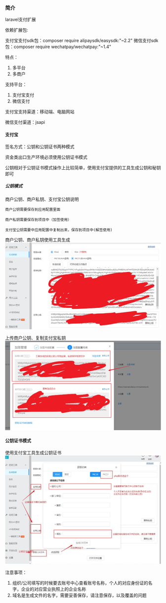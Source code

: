 ### 简介

laravel支付扩展

依赖扩展包:

支付宝支付sdk包：composer require alipaysdk/easysdk:"~2.2"
微信支付sdk包：composer require wechatpay/wechatpay:"~1.4"

特点：

1. 多平台
2. 多商户

支持平台：

1. 支付宝支付
2. 微信支付

支付宝支持渠道：移动端、电脑网站

微信支付渠道：jsapi

#### 支付宝

签名方式：公钥和公钥证书两种模式

资金类出口生产环境必须使用公钥证书模式

公钥相对于公钥证书模式操作上比较简单，使用支付宝提供的工具生成公钥和秘钥即可

##### 公钥模式

商户公钥、商户私钥、支付宝公钥说明

    商户公钥需要保存到应用配置里面
    
    商户私钥需要保存到项目中（加签使用）

    支付宝公钥需要中应用配置中复制出来，保存到项目中(解签使用)

商户公钥、商户私钥使用工具生成
![生成公钥私钥](./img/ali/merchant_key.jpg)

上传商户公钥、复制支付宝私钥
![生成公钥私钥](./img/ali/upload_merchant_public.jpg)

#### 公钥证书模式

使用支付宝工具生成公钥证书
![生成公钥证书](./img/ali/create_cert.jpg)

注意事项：

1. 组织/公司填写的时候要去账号中心查看账号名称，个人的对应身份证的名字，企业的对应营业执照上的企业名称
2. 域名是生成文件的名字，需要妥善保存，请注意保存，以及覆盖的问题




